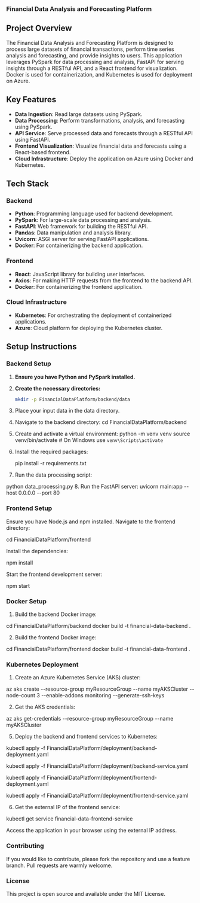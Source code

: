 ### Financial Data Analysis and Forecasting Platform

## Project Overview

The Financial Data Analysis and Forecasting Platform is designed to process large datasets of financial transactions, perform time series analysis and forecasting, and provide insights to users. This application leverages PySpark for data processing and analysis, FastAPI for serving insights through a RESTful API, and a React frontend for visualization. Docker is used for containerization, and Kubernetes is used for deployment on Azure.

## Key Features

- **Data Ingestion**: Read large datasets using PySpark.
- **Data Processing**: Perform transformations, analysis, and forecasting using PySpark.
- **API Service**: Serve processed data and forecasts through a RESTful API using FastAPI.
- **Frontend Visualization**: Visualize financial data and forecasts using a React-based frontend.
- **Cloud Infrastructure**: Deploy the application on Azure using Docker and Kubernetes.

## Tech Stack

### Backend

- **Python**: Programming language used for backend development.
- **PySpark**: For large-scale data processing and analysis.
- **FastAPI**: Web framework for building the RESTful API.
- **Pandas**: Data manipulation and analysis library.
- **Uvicorn**: ASGI server for serving FastAPI applications.
- **Docker**: For containerizing the backend application.

### Frontend

- **React**: JavaScript library for building user interfaces.
- **Axios**: For making HTTP requests from the frontend to the backend API.
- **Docker**: For containerizing the frontend application.

### Cloud Infrastructure

- **Kubernetes**: For orchestrating the deployment of containerized applications.
- **Azure**: Cloud platform for deploying the Kubernetes cluster.


## Setup Instructions

### Backend Setup

1. **Ensure you have Python and PySpark installed.**
2. **Create the necessary directories:**
   ```sh
   mkdir -p FinancialDataPlatform/backend/data
3. Place your input data in the data directory.
4. Navigate to the backend directory:
   cd FinancialDataPlatform/backend
5. Create and activate a virtual environment:
   python -m venv venv
source venv/bin/activate  # On Windows use `venv\Scripts\activate`
6. Install the required packages:

   pip install -r requirements.txt
7. Run the data processing script:

  python data_processing.py
8. Run the FastAPI server:
  uvicorn main:app --host 0.0.0.0 --port 80

### Frontend Setup

Ensure you have Node.js and npm installed.
Navigate to the frontend directory:

cd FinancialDataPlatform/frontend

Install the dependencies:

npm install

Start the frontend development server:

npm start

### Docker Setup

1. Build the backend Docker image:

cd FinancialDataPlatform/backend
docker build -t financial-data-backend .

2. Build the frontend Docker image:

cd FinancialDataPlatform/frontend
docker build -t financial-data-frontend .

### Kubernetes Deployment

1. Create an Azure Kubernetes Service (AKS) cluster:

az aks create --resource-group myResourceGroup --name myAKSCluster --node-count 3 --enable-addons monitoring --generate-ssh-keys

2. Get the AKS credentials:
   
az aks get-credentials --resource-group myResourceGroup --name myAKSCluster

5. Deploy the backend and frontend services to Kubernetes:

kubectl apply -f FinancialDataPlatform/deployment/backend-deployment.yaml

kubectl apply -f FinancialDataPlatform/deployment/backend-service.yaml

kubectl apply -f FinancialDataPlatform/deployment/frontend-deployment.yaml

kubectl apply -f FinancialDataPlatform/deployment/frontend-service.yaml

6. Get the external IP of the frontend service:

kubectl get service financial-data-frontend-service

Access the application in your browser using the external IP address.

### Contributing 
If you would like to contribute, please fork the repository and use a feature branch. Pull requests are warmly welcome.

### License
This project is open source and available under the MIT License.
